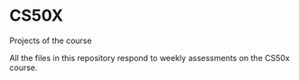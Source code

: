 # CS50X
Projects of the course

All the files in this repository respond to weekly assessments on the CS50x course. 
